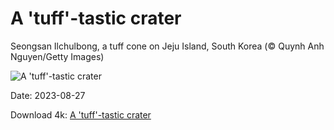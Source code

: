 # A 'tuff'-tastic crater

Seongsan Ilchulbong, a tuff cone on Jeju Island, South Korea (© Quynh Anh Nguyen/Getty Images)

![A 'tuff'-tastic crater](https://bing.com/th?id=OHR.JejuIsland_EN-US2402698261_UHD.jpg&rf=LaDigue_UHD.jpg&pid=hp&w=1024&h=576&rs=1&c=4)

Date: 2023-08-27

Download 4k: [A 'tuff'-tastic crater](https://bing.com/th?id=OHR.JejuIsland_EN-US2402698261_UHD.jpg&rf=LaDigue_UHD.jpg&pid=hp&w=3840&h=2160&rs=1&c=4)

